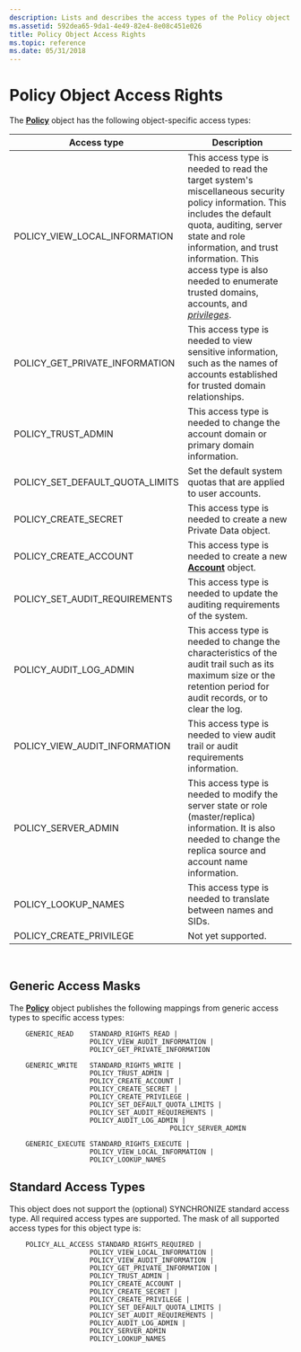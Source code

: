 ```yaml
---
description: Lists and describes the access types of the Policy object.
ms.assetid: 592dea65-9da1-4e49-82e4-8e08c451e026
title: Policy Object Access Rights
ms.topic: reference
ms.date: 05/31/2018
---
```


# Policy Object Access Rights

The [**Policy**](policy-object.md) object has the following object-specific access types:



| Access type                         | Description                                                                                                                                                                                                                                                                                                                                                        |
|-------------------------------------|--------------------------------------------------------------------------------------------------------------------------------------------------------------------------------------------------------------------------------------------------------------------------------------------------------------------------------------------------------------------|
| POLICY\_VIEW\_LOCAL\_INFORMATION    | This access type is needed to read the target system's miscellaneous security policy information. This includes the default quota, auditing, server state and role information, and trust information. This access type is also needed to enumerate trusted domains, accounts, and [*privileges*](/windows/desktop/SecGloss/p-gly). |
| POLICY\_GET\_PRIVATE\_INFORMATION   | This access type is needed to view sensitive information, such as the names of accounts established for trusted domain relationships.                                                                                                                                                                                                                              |
| POLICY\_TRUST\_ADMIN                | This access type is needed to change the account domain or primary domain information.                                                                                                                                                                                                                                                                             |
| POLICY\_SET\_DEFAULT\_QUOTA\_LIMITS | Set the default system quotas that are applied to user accounts.                                                                                                                                                                                                                                                                                                   |
| POLICY\_CREATE\_SECRET              | This access type is needed to create a new Private Data object.                                                                                                                                                                                                                                                                                                    |
| POLICY\_CREATE\_ACCOUNT             | This access type is needed to create a new [**Account**](account-object.md) object.                                                                                                                                                                                                                                                                               |
| POLICY\_SET\_AUDIT\_REQUIREMENTS    | This access type is needed to update the auditing requirements of the system.                                                                                                                                                                                                                                                                                      |
| POLICY\_AUDIT\_LOG\_ADMIN           | This access type is needed to change the characteristics of the audit trail such as its maximum size or the retention period for audit records, or to clear the log.                                                                                                                                                                                               |
| POLICY\_VIEW\_AUDIT\_INFORMATION    | This access type is needed to view audit trail or audit requirements information.                                                                                                                                                                                                                                                                                  |
| POLICY\_SERVER\_ADMIN               | This access type is needed to modify the server state or role (master/replica) information. It is also needed to change the replica source and account name information.                                                                                                                                                                                           |
| POLICY\_LOOKUP\_NAMES               | This access type is needed to translate between names and SIDs.                                                                                                                                                                                                                                                                                                    |
| POLICY\_CREATE\_PRIVILEGE           | Not yet supported.                                                                                                                                                                                                                                                                                                                                                 |



 

## Generic Access Masks

The [**Policy**](policy-object.md) object publishes the following mappings from generic access types to specific access types:

``` syntax
    GENERIC_READ    STANDARD_RIGHTS_READ |
                    POLICY_VIEW_AUDIT_INFORMATION |
                    POLICY_GET_PRIVATE_INFORMATION

    GENERIC_WRITE   STANDARD_RIGHTS_WRITE |
                    POLICY_TRUST_ADMIN |
                    POLICY_CREATE_ACCOUNT |
                    POLICY_CREATE_SECRET |
                    POLICY_CREATE_PRIVILEGE |
                    POLICY_SET_DEFAULT_QUOTA_LIMITS |
                    POLICY_SET_AUDIT_REQUIREMENTS |
                    POLICY_AUDIT_LOG_ADMIN |
                                        POLICY_SERVER_ADMIN

    GENERIC_EXECUTE STANDARD_RIGHTS_EXECUTE |
                    POLICY_VIEW_LOCAL_INFORMATION |
                    POLICY_LOOKUP_NAMES
```

## Standard Access Types

This object does not support the (optional) SYNCHRONIZE standard access type. All required access types are supported. The mask of all supported access types for this object type is:

``` syntax
    POLICY_ALL_ACCESS STANDARD_RIGHTS_REQUIRED |
                    POLICY_VIEW_LOCAL_INFORMATION |
                    POLICY_VIEW_AUDIT_INFORMATION |
                    POLICY_GET_PRIVATE_INFORMATION |
                    POLICY_TRUST_ADMIN |
                    POLICY_CREATE_ACCOUNT |
                    POLICY_CREATE_SECRET |
                    POLICY_CREATE_PRIVILEGE |
                    POLICY_SET_DEFAULT_QUOTA_LIMITS |
                    POLICY_SET_AUDIT_REQUIREMENTS |
                    POLICY_AUDIT_LOG_ADMIN |
                    POLICY_SERVER_ADMIN
                    POLICY_LOOKUP_NAMES
```

 

 
